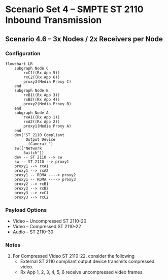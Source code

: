 # Scenario Set 4 – SMPTE ST 2110 Inbound Transmission

## Scenario 4.6 – 3x Nodes / 2x Receivers per Node

### Configuration

```mermaid
flowchart LR
    subgraph Node C
        rxC1((Rx App 5))
        rxC2((Rx App 6))
        proxy3(Media Proxy C)
    end
    subgraph Node B
        rxB1((Rx App 3))
        rxB2((Rx App 4))
        proxy2(Media Proxy B)
    end
    subgraph Node A
        rxA1((Rx App 1))
        rxA2((Rx App 2))
        proxy1(Media Proxy A)
    end
    dev("ST 2110 Compliant
         Output Device
         _(Camera)_")
    sw(["Network
        Switch"])
    dev -- ST 2110 --> sw
    sw -- ST 2110 --> proxy1
    proxy1 --> rxA1
    proxy1 --> rxA2
    proxy1 -- RDMA ----> proxy2
    proxy1 -- RDMA ----> proxy3
    proxy2 --> rxB1
    proxy2 --> rxB2
    proxy3 --> rxC1
    proxy3 --> rxC2
```

### Payload Options

* Video – Uncompressed ST 2110-20
* Video – Compressed ST 2110-22
* Audio – ST 2110-30

### Notes

1. For Compressed Video ST 2110-22, consider the following
    * External ST 2110 compliant output device transmits compressed video.
    * Rx App 1, 2, 3, 4, 5, 6 receive uncompressed video frames.
